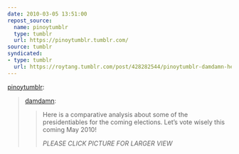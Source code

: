 ```yaml
---
date: 2010-03-05 13:51:00
repost_source:
  name: pinoytumblr
  type: tumblr
  url: https://pinoytumblr.tumblr.com/
source: tumblr
syndicated:
- type: tumblr
  url: https://roytang.tumblr.com/post/428282544/pinoytumblr-damdamn-here-is-a-comparative
---
```


<p><a href="http://www.pinoytumblr.com/post/427168329/damdamn-here-is-a-comparative-analysis-about">pinoytumblr</a>:</p>
<blockquote>
<p><a href="http://damdamn.tumblr.com/post/425807590/here-is-a-comparative-analysis-about-some-of-the">damdamn</a>:</p>
<blockquote>
<p>Here is a comparative analysis about some of the presidentiables for the coming elections. Let’s vote wisely this coming May 2010!</p>
<p><i>PLEASE CLICK PICTURE FOR LARGER VIEW</i></p>
</blockquote>
</blockquote>